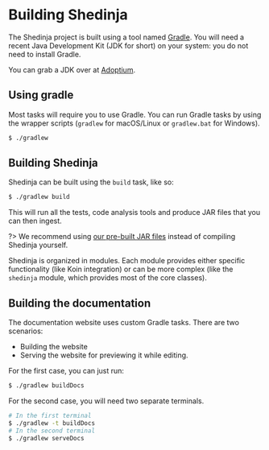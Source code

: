 # Building Shedinja

The Shedinja project is built using a tool named [Gradle](https://gradle.org/). You will need a recent Java Development
Kit (JDK for short) on your system: you do not need to install Gradle.

You can grab a JDK over at [Adoptium](https://adoptium.net).

## Using gradle

Most tasks will require you to use Gradle. You can run Gradle tasks by using the wrapper scripts (`gradlew` for
macOS/Linux or `gradlew.bat` for Windows).

```sh
$ ./gradlew
```

## Building Shedinja

Shedinja can be built using the `build` task, like so:

```sh
$ ./gradlew build
```

This will run all the tests, code analysis tools and produce JAR files that you can then ingest. 

?> We recommend using [our pre-built JAR files](/usage/GettingStarted.md#adding-shedinja) instead of compiling Shedinja yourself.

Shedinja is organized in modules. Each module provides either specific functionality (like Koin integration) or can be 
more complex (like the `shedinja` module, which provides most of the core classes).

## Building the documentation

The documentation website uses custom Gradle tasks. There are two scenarios:

* Building the website
* Serving the website for previewing it while editing.

For the first case, you can just run:

```sh
$ ./gradlew buildDocs
```

For the second case, you will need two separate terminals.

```sh
# In the first terminal
$ ./gradlew -t buildDocs
# In the second terminal
$ ./gradlew serveDocs
```
